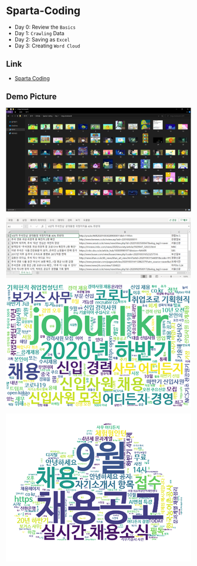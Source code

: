 # Sparta-Coding

- Day 0: Review the `Basics`  
- Day 1: `Crawling` Data  
- Day 2: Saving as `Excel`  
- Day 3: Creating `Word Cloud`

## Link

- [Sparta Coding](https://spartacodingclub.kr/)

## Demo Picture

![](Day1_result.png)  

![](Day2_result.png)  

![](Day3_result.png)  

![](Day3_result_masked.png)  
